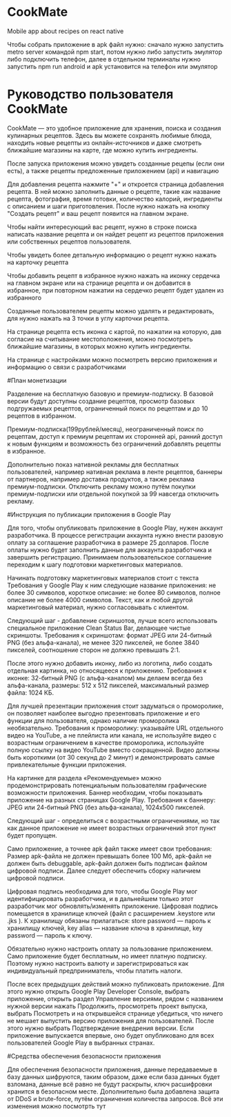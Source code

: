 # CookMate

Mobile app about recipes on react native

Чтобы собрать приложение в apk файл нужно: сначало нужно запустить metro server командой npm start,
потом нужно либо запустить эмулятор либо подключить телефон, далее в отдельном терминалы нужно запустить npm run android и apk установится на телефон или эмулятор 

# Руководство пользователя CookMate

CookMate — это удобное приложение для хранения, поиска и создания кулинарных рецептов. Здесь вы можете сохранять любимые блюда, находить новые рецепты из онлайн-источников и даже смотреть ближайшие магазины на карте, где можно купить ингредиенты.

После запуска приложения можно увидеть созданные рецепы (если они есть), а также рецепты предложенные приложением (api) и навигацию

Для добавления рецепта нажмите "+" и откроется страница добавления рецепта. В ней можно заполнить данные о рецепте, такие как название рецепта, фотография, время готовки, количество калорий, ингредиенты с описанием и шаги приготовления.
После нужно нажать на кнопку "Создать рецепт" и ваш рецепт появится на главном экране.

Чтобы найти интересующий вас рецепт, нужно в строке поиска написать название рецепта и он найдет рецепт из рецептов приложения или собственных рецептов пользователя.

Чтобы увидеть более детальную информацию о рецепт нужно нажать на карточку рецепта

Чтобы добавить рецепт в избранное нужно нажать на иконку сердечка на главном экране или на странице рецепта и он добавится в избранное, при повторном нажатии на сердечко рецепт будет удален из избранного

Созданные пользователем рецепты можно удалять и редактировать, для нужно нажать на 3 точки в углу карточки рецепта.

На странице рецепта есть иконка с картой, по нажатии на которую, дав согласие на считывание местоположения, можно посмотреть ближайшие магазины, в которых можно купить ингредиенты.

На странице с настройками можно посмотреть версию приложения и информацию о связи с разработчиками

#План монетизации

Разделение на бесплатную базовую и премиум-подписку. В базовой версии будут доступны создание рецептов, просмотр базовых подгружаемых рецептов, ограниченный поиск по рецептам и до 10 рецептов в избранном. 

Премиум-подписка(199рублей/месяц), неограниченный поиск по рецептам, доступ к премиум рецептам их сторонней api, ранний доступ к новым функциям и возможность без ограничений добавлять рецепты в избранное. 

Дополнительно показ нативной рекламы для бесплатных пользователей, например нативная реклама в ленте рецептов, баннеры от партнеров, например доставка продуктов, а также реклама премиум-подписки. Отключить рекламу можно путём покупки премиум-подписки или отдельной покупкой за 99 навсегда отключить рекламу.

#Инструкция по публикации приложения в Google Play

Для того, чтобы опубликовать приложение в Google Play, нужен аккаунт разработчика. В процессе регистрации аккаунта нужно внести разовую оплату за соглашение разработчика в размере 25 долларов. После оплаты нужно будет заполнить данные для аккаунта разработчика и завершить регистрацию. Принимаем пользовательское соглашение переходим к шагу подготовки маркетинговых материалов. 

Начинать подготовку маркетинговых материалов стоит с текста Требования у Google Play к ним следующие название приложения: не более 30 символов, короткое описание: не более 80 символов, полное описание не более 4000 символов. Текст, как и любой другой маркетинговый материал, нужно согласовывать с клиентом. 

Следующий шаг - добавление скриншотов, лучше всего использовать специальное приложение Clean Status Bar, делающее чистые скриншоты. Требования к скриншотам: формат JPEG или 24-битный PNG (без альфа-канала), не менее 320 пикселей, не более 3840 пикселей, соотношение сторон не должно превышать 2:1. 

После этого нужно добавить иконку, либо из логотипа, либо создать отдельная картинка, но относящееся к приложению. Требования к иконке: 32-битный PNG (с альфа-каналом) мы делаем всегда без альфа-канала, размеры: 512 х 512 пикселей, максимальный размер файла: 1024 КБ. 

Для лучшей презентации приложения стоит задуматься о проморолике, он позволяет наиболее выгодно презентовать приложение и его функции для пользователя, однако наличие проморолика необязательно. Требования к проморолику: указывайте URL отдельного видео на YouTube, а не плейлиста или канала, не используйте видео с возрастным ограничением в качестве проморолика, используйте полную ссылку на видео YouTube вместо сокращенной. Видео должны быть короткими (от 30 секунд до 2 минут) и демонстрировать самые привлекательные функции приложения. 

На картинке для раздела «Рекомендуемые» можно продемонстрировать потенциальным пользователям графические возможности приложения. Баннер необходим, чтобы показывать приложение на разных страницах Google Play. Требования к баннеру: JPEG или 24-битный PNG (без альфа-канала), 1024х500 пикселей. 

Следующий шаг - определиться с возрастными ограничениями, но так как данное приложение не имеет возрастных ограничений этот пункт будет пропущен. 

Само приложение, а точнее apk файл также имеет свои требования: Размер apk-файла не должен превышать более 100 Мб, apk-файл не должен быть debuggable, apk-файл должен быть подписан файлом цифровой подписи. Далее следует обеспечить сборку наличием цифровой подписи. 

Цифровая подпись необходима для того, чтобы Google Play мог идентифицировать разработчика, и в дальнейшем только этот разработчик мог обновлять/изменять приложение. Цифровая подпись помещается в хранилище ключей (файл с расширением .keystore или .jks ). К хранилищу обязаны прилагаться: store password — пароль к хранилищу ключей, key alias — название ключа в хранилище, key password — пароль к ключу. 

Обязательно нужно настроить оплату за пользование приложением. Само приложение будет бесплатным, но имеет платную подписку. Поэтому нужно настроить валюту и зарегистрироваться как индивидуальный предприниматель, чтобы платить налоги. 

После всех предыдущих действий можно публиковать приложение. Для этого нужно открыть Google Play Developer Console, выбрать приложение, открыть раздел Управление версиями, рядом с названием нужной версии нажать Продолжить, просмотреть проект выпуска, выбрать Посмотреть и на открывшейся странице убедиться, что ничего не мешает выпустить версию приложения для пользователей. После этого нужно выбрать Подтверждение внедрения версии. Если приложение выпускается впервые, оно будет опубликовано для всех пользователей Google Play в выбранных странах.

#Средства обеспечения безопасности приложения

Для обеспечения безопасности приложения, данные передаваемые в базу данных шифруются, таким образом, даже если база данных будет взломана, данные всё равно не будут раскрыты, ключ расшифровки хранится в безопасном месте. Дополнительно была добавлена защита от DDoS и brute-force, путём ограничения количества запросов. Всё эти изменения можно посмотрть тут 
